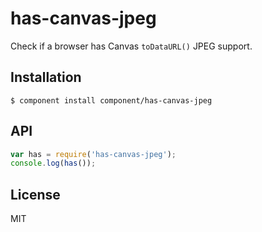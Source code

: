 
# has-canvas-jpeg

  Check if a browser has Canvas `toDataURL()` JPEG support.

## Installation

    $ component install component/has-canvas-jpeg

## API

```js
var has = require('has-canvas-jpeg');
console.log(has());
```

## License

  MIT
